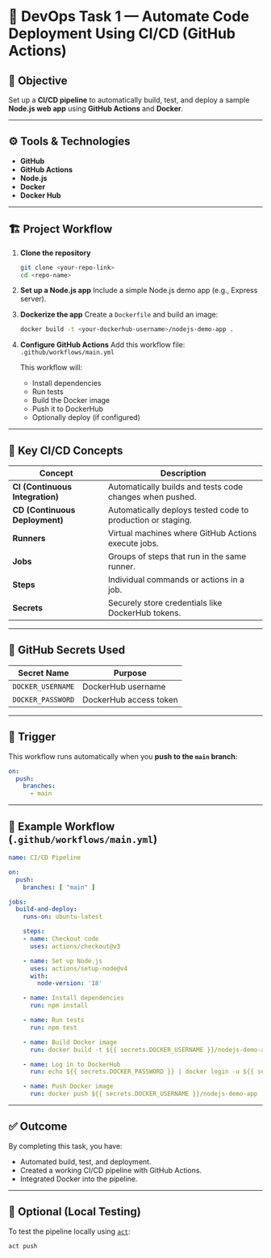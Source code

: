 # 🚀 DevOps Task 1 — Automate Code Deployment Using CI/CD (GitHub Actions)

## 🧩 Objective
Set up a **CI/CD pipeline** to automatically build, test, and deploy a sample **Node.js web app** using **GitHub Actions** and **Docker**.

---

## ⚙️ Tools & Technologies
- **GitHub**
- **GitHub Actions**
- **Node.js**
- **Docker**
- **Docker Hub**

---

## 🏗️ Project Workflow

1. **Clone the repository**
   ```bash
   git clone <your-repo-link>
   cd <repo-name>
   ```

2. **Set up a Node.js app**
   Include a simple Node.js demo app (e.g., Express server).

3. **Dockerize the app**
   Create a `Dockerfile` and build an image:
   ```bash
   docker build -t <your-dockerhub-username>/nodejs-demo-app .
   ```

4. **Configure GitHub Actions**
   Add this workflow file:  
   `.github/workflows/main.yml`

   This workflow will:
   - Install dependencies  
   - Run tests  
   - Build the Docker image  
   - Push it to DockerHub  
   - Optionally deploy (if configured)

---

## 🧠 Key CI/CD Concepts

| Concept | Description |
|----------|--------------|
| **CI (Continuous Integration)** | Automatically builds and tests code changes when pushed. |
| **CD (Continuous Deployment)** | Automatically deploys tested code to production or staging. |
| **Runners** | Virtual machines where GitHub Actions execute jobs. |
| **Jobs** | Groups of steps that run in the same runner. |
| **Steps** | Individual commands or actions in a job. |
| **Secrets** | Securely store credentials like DockerHub tokens. |

---

## 🔐 GitHub Secrets Used

| Secret Name | Purpose |
|--------------|----------|
| `DOCKER_USERNAME` | DockerHub username |
| `DOCKER_PASSWORD` | DockerHub access token |

---

## 🧪 Trigger
This workflow runs automatically when you **push to the `main` branch**:
```yaml
on:
  push:
    branches:
      - main
```

---

## 🧾 Example Workflow (`.github/workflows/main.yml`)
```yaml
name: CI/CD Pipeline

on:
  push:
    branches: [ "main" ]

jobs:
  build-and-deploy:
    runs-on: ubuntu-latest

    steps:
    - name: Checkout code
      uses: actions/checkout@v3

    - name: Set up Node.js
      uses: actions/setup-node@v4
      with:
        node-version: '18'

    - name: Install dependencies
      run: npm install

    - name: Run tests
      run: npm test

    - name: Build Docker image
      run: docker build -t ${{ secrets.DOCKER_USERNAME }}/nodejs-demo-app .

    - name: Log in to DockerHub
      run: echo ${{ secrets.DOCKER_PASSWORD }} | docker login -u ${{ secrets.DOCKER_USERNAME }} --password-stdin

    - name: Push Docker image
      run: docker push ${{ secrets.DOCKER_USERNAME }}/nodejs-demo-app
```

---

## ✅ Outcome
By completing this task, you have:
- Automated build, test, and deployment.
- Created a working CI/CD pipeline with GitHub Actions.
- Integrated Docker into the pipeline.

---


## 🧰 Optional (Local Testing)
To test the pipeline locally using [`act`](https://github.com/nektos/act):
```bash
act push
```
